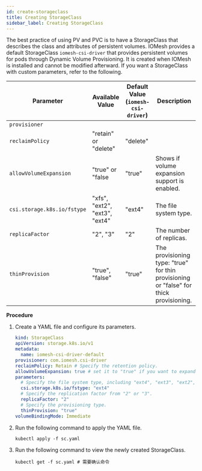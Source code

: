 ```yaml
---
id: create-storageclass
title: Creating StorageClass
sidebar_label: Creating StorageClass
---
```


The best practice of using PV and PVC is to have a StorageClass that describes the class and attributes of persistent volumes. IOMesh provides a default StorageClass `iomesh-csi-driver` that provides persistent volumes for pods through Dynamic Volume Provisioning. It is created when IOMesh is installed and cannot be modified afterward. If you want a StorageClass with custom parameters, refer to the following.

| Parameter| Available Value| Default Value (`iomesh-csi-driver`)| Description|
|---|---|---|---|
|`provisioner`| |  |
|`reclaimPolicy`|"retain" or "delete"| "delete"|
|`allowVolumeExpansion`|"true" or "false| "true"| Shows if volume expansion support is enabled.|
|`csi.storage.k8s.io/fstype`|"xfs", "ext2", "ext3", "ext4"|"ext4"|The file system type.|
|`replicaFactor` | "2", "3" | "2" | The number of replicas.      
| `thinProvision` | "true", "false" | "true"  | The provisioning type: "true" for thin provisioning or "false" for thick provisioning. |

**Procedure**

1. Create a YAML file and configure its parameters.

    ```yaml
    kind: StorageClass
    apiVersion: storage.k8s.io/v1
    metadata:
      name: iomesh-csi-driver-default
    provisioner: com.iomesh.csi-driver 
    reclaimPolicy: Retain # Specify the retention policy.
    allowVolumeExpansion: true # set it to "true" if you want to expand volume capacity.
    parameters:
      # Specify the file system type, including "ext4", "ext3", "ext2", and "xfs".
      csi.storage.k8s.io/fstype: "ext4"
      # Specify the replication factor from "2" or "3".
      replicaFactor: "2"
      # Specify the provisioning type.
      thinProvision: "true"
    volumeBindingMode: Immediate
    ```

2. Run the following command to apply the YAML file.

    ```
    kubectl apply -f sc.yaml
    ```

3. Run the following command to view the newly created StorageClass.

    ```
    kubectl get -f sc.yaml # 需要确认命令
    ```
  

